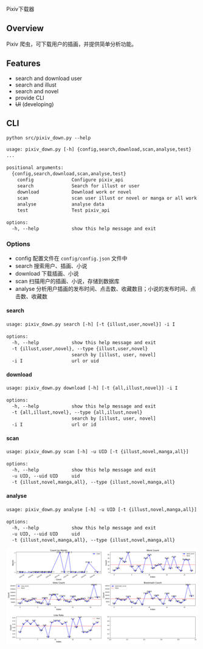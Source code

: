 Pixiv下载器

## Overview

Pixiv 爬虫，可下载用户的插画，并提供简单分析功能。

## Features

- search and download user
- search and illust
- search and novel
- provide CLI
- ~~UI~~ (developing)

## CLI

```shell
python src/pixiv_down.py --help
```

```shell
usage: pixiv_down.py [-h] {config,search,download,scan,analyse,test} ...

positional arguments:
  {config,search,download,scan,analyse,test}
    config              Configure pixiv_api
    search              Search for illust or user
    download            Download work or novel
    scan                scan user illust or novel or manga or all work
    analyse             analyse data
    test                Test pixiv_api

options:
  -h, --help            show this help message and exit
```

### Options

- config 配置文件在 `config/config.json` 文件中
- search 搜索用户、插画、小说
- download 下载插画、小说
- scan 扫描用户的插画、小说，存储到数据库
- analyse 分析用户插画的发布时间、点击数、收藏数目；小说的发布时间、点击数、收藏数

#### search

```shell
usage: pixiv_down.py search [-h] [-t {illust,user,novel}] -i I

options:
  -h, --help            show this help message and exit
  -t {illust,user,novel}, --type {illust,user,novel}
                        search by [illust, user, novel]
  -i I                  url or uid
```

#### download

```shell
usage: pixiv_down.py download [-h] [-t {all,illust,novel}] -i I

options:
  -h, --help            show this help message and exit
  -t {all,illust,novel}, --type {all,illust,novel}
                        search by [illust, user, novel]
  -i I                  url or id
```

#### scan

```shell
usage: pixiv_down.py scan [-h] -u UID [-t {illust,novel,manga,all}]

options:
  -h, --help            show this help message and exit
  -u UID, --uid UID     uid
  -t {illust,novel,manga,all}, --type {illust,novel,manga,all}
```

#### analyse

```shell
usage: pixiv_down.py analyse [-h] -u UID [-t {illust,novel,manga,all}]

options:
  -h, --help            show this help message and exit
  -u UID, --uid UID     uid
  -t {illust,novel,manga,all}, --type {illust,novel,manga,all}
```

![novel_analyser.png](docs/novel_analyser.png)
